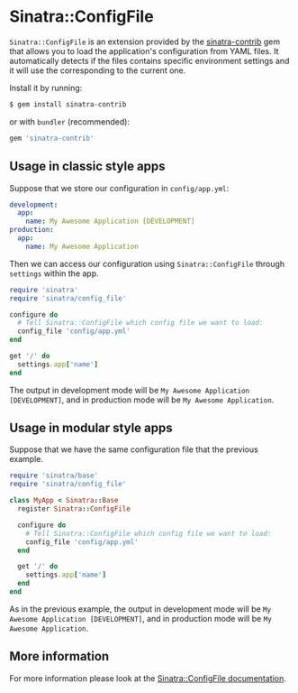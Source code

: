 # Sinatra::ConfigFile

`Sinatra::ConfigFile` is an extension provided by the
[sinatra-contrib](https://github.com/sinatra/sinatra-contrib) gem that allows
you to load the application's configuration from YAML files. It automatically
detects if the files contains specific environment settings and it will use the
corresponding to the current one.

Install it by running:

```bash
$ gem install sinatra-contrib
```

or with `bundler` (recommended):

```ruby
gem 'sinatra-contrib'
```

## Usage in classic style apps

Suppose that we store our configuration in `config/app.yml`:

```yaml
development:
  app:
    name: My Awesome Application [DEVELOPMENT]
production:
  app:
    name: My Awesome Application
```

Then we can access our configuration using `Sinatra::ConfigFile` through
`settings` within the app.

```ruby
require 'sinatra'
require 'sinatra/config_file'

configure do
  # Tell Sinatra::ConfigFile which config file we want to load:
  config_file 'config/app.yml'
end

get '/' do
  settings.app['name']
end
```

The output in development mode will be `My Awesome Application [DEVELOPMENT]`,
and in production mode will be `My Awesome Application`.

## Usage in modular style apps

Suppose that we have the same configuration file that the previous example.

```ruby
require 'sinatra/base'
require 'sinatra/config_file'

class MyApp < Sinatra::Base
  register Sinatra::ConfigFile

  configure do
    # Tell Sinatra::ConfigFile which config file we want to load:
    config_file 'config/app.yml'
  end

  get '/' do
    settings.app['name']
  end
end
```

As in the previous example, the output in development mode will be
`My Awesome Application [DEVELOPMENT]`, and in production mode will be
`My Awesome Application`.

## More information

For more information please look at the
[Sinatra::ConfigFile documentation](https://github.com/sinatra/sinatra-contrib/blob/master/lib/sinatra/config_file.rb).
